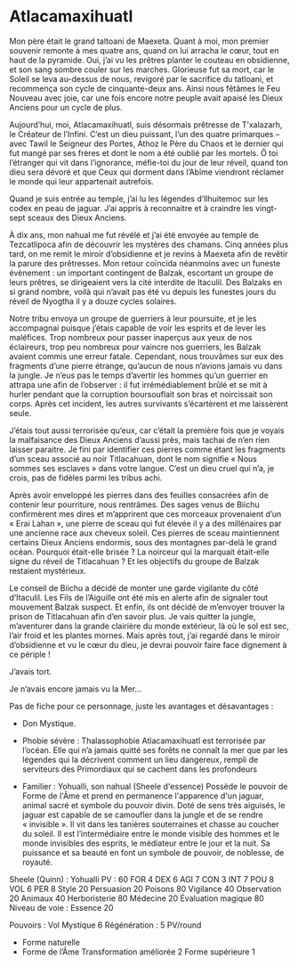 # Atlacamaxihuatl 
Mon père était le grand taltoani de Maexeta. Quant à moi, mon premier souvenir remonte à mes quatre ans, quand on lui arracha le cœur, tout en haut de la pyramide. Oui, j’ai vu les prêtres planter le couteau en obsidienne, et son sang sombre couler sur les marches. Glorieuse fut sa mort, car le Soleil se leva au-dessus de nous, revigoré par le sacrifice du tatloani, et recommença son cycle de cinquante-deux ans. Ainsi nous fêtâmes le Feu Nouveau avec joie, car une fois encore notre peuple avait apaisé les Dieux Anciens pour un cycle de plus.

Aujourd’hui, moi, Atlacamaxihuatl, suis désormais prêtresse de T’xalazarh, le Créateur de l’Infini. C’est un dieu puissant, l’un des quatre primarques – avec Tawil le Seigneur des Portes, Athoz le Père du Chaos et le dernier qui fut mangé par ses frères et dont le nom a été oublié par les mortels. Ô toi l’étranger qui vit dans l’ignorance, méfie-toi du jour de leur réveil, quand ton dieu sera dévoré et que Ceux qui dorment dans l’Abîme viendront réclamer le monde qui leur appartenait autrefois.

Quand je suis entrée au temple, j’ai lu les légendes d’Ilhuitemoc sur les codex en peau de jaguar. J’ai appris à reconnaitre et à craindre les vingt-sept sceaux des Dieux Anciens. 

À dix ans, mon nahual me fut révélé et j’ai été envoyée au temple de Tezcatlipoca afin de découvrir les mystères des chamans. Cinq années plus tard, on me remit le miroir d’obsidienne et je revins à Maexeta afin de revêtir la parure des prêtresses. Mon retour coïncida néanmoins avec un funeste évènement : un important contingent de Balzak, escortant un groupe de leurs prêtres, se dirigeaient vers la cité interdite de Itaculil. Des Balzaks en si grand nombre, voilà qui n’avait pas été vu depuis les funestes jours du réveil de Nyogtha il y a douze cycles solaires. 

Notre tribu envoya un groupe de guerriers à leur poursuite, et je les accompagnai puisque j’étais capable de voir les esprits et de lever les maléfices. Trop nombreux pour passer inaperçus aux yeux de nos éclaireurs, trop peu nombreux pour vaincre nos guerriers, les Balzak avaient commis une erreur fatale. Cependant, nous trouvâmes sur eux des fragments d’une pierre étrange, qu’aucun de nous n’avions jamais vu dans la jungle. Je n’eus pas le temps d’avertir les hommes qu’un guerrier en attrapa une afin de l’observer : il fut irrémédiablement brûlé et se mit à hurler pendant que la corruption boursouflait son bras et noircissait son corps. Après cet incident, les autres survivants s’écartèrent et me laissèrent seule. 

J’étais tout aussi terrorisée qu’eux, car c’était la première fois que je voyais la malfaisance des Dieux Anciens d’aussi près, mais tachai de n’en rien laisser paraitre. Je fini par identifier ces pierres comme étant les fragments d’un sceau associé au noir Titlacahuan, dont le nom signifie « Nous sommes ses esclaves » dans votre langue. C’est un dieu cruel qui n’a, je crois, pas de fidèles parmi les tribus achi. 

Après avoir enveloppé les pierres dans des feuilles consacrées afin de contenir leur pourriture, nous rentrâmes. Des sages venus de Biichu confirmèrent mes dires et m’apprirent que ces morceaux provenaient d’un « Erai Lahan », une pierre de sceau qui fut élevée il y a des millénaires par une ancienne race aux cheveux soleil. Ces pierres de sceau maintiennent certains Dieux Anciens endormis, sous des montagnes par-delà le grand océan. Pourquoi était-elle brisée ? La noirceur qui la marquait était-elle signe du réveil de Titlacahuan ? Et les objectifs du groupe de Balzak restaient mystérieux.

Le conseil de Biichu a décidé de monter une garde vigilante du côté d’Itaculil. Les Fils de l’Aiguille ont été mis en alerte afin de signaler tout mouvement Balzak suspect. Et enfin, ils ont décidé de m’envoyer trouver la prison de Titlacahuan afin d’en savoir plus. Je vais quitter la jungle, m’aventurer dans la grande clairière du monde extérieur, là où le sol est sec, l’air froid et les plantes mornes. Mais après tout, j’ai regardé dans le miroir d’obsidienne et vu le cœur du dieu, je devrai pouvoir faire face dignement à ce périple !

J’avais tort.

Je n’avais encore jamais vu la Mer…



Pas de fiche pour ce personnage, juste les avantages et désavantages :

- Don Mystique.

- Phobie sévère : Thalassophobie
Atlacamaxihuatl est terrorisée par l’océan. Elle qui n’a jamais quitté ses forêts ne connaît la mer que par les légendes qui la décrivent comment un lieu dangereux, rempli de serviteurs des Primordiaux qui se cachent dans les profondeurs

- Familier : Yohualli, son nahual (Sheele d'essence) 
Possède le pouvoir de Forme de l'Âme et prend en permanence l'apparence d'un jaguar, animal sacré et symbole du pouvoir divin. Doté de sens très aiguisés, le jaguar est capable de se camoufler dans la jungle et de se rendre « invisible ». Il vit dans les tanières souterraines et chasse au coucher du soleil. Il est l’intermédiaire entre le monde visible des hommes et le monde invisibles des esprits, le médiateur entre le jour et la nuit. Sa puissance et sa beauté en font un symbole de pouvoir, de noblesse, de royauté.


Sheele (Quinn) : Yohualli
PV : 60
FOR 4  DEX 6  AGI 7  CON 3   INT 7  POU 8  VOL 6  PER 8
Style 20
Persuasion 20
Poisons 80
Vigilance 40
Observation 20
Animaux 40
Herboristerie 80
Médecine 20
Évaluation magique 80
Niveau de voie : Essence 20

Pouvoirs :
Vol Mystique 6
Régénération : 5 PV/round
- Forme naturelle
- Forme de l’Âme
   Transformation améliorée 2
   Forme supérieure 1
